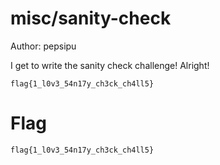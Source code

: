 # misc/sanity-check
Author: pepsipu

I get to write the sanity check challenge! Alright!

```flag{1_l0v3_54n17y_ch3ck_ch4ll5}```

# Flag
```flag{1_l0v3_54n17y_ch3ck_ch4ll5}```
